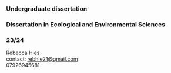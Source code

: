 ### Undergraduate dissertation
### Dissertation in Ecological and Environmental Sciences
### 23/24     
     
     
Rebecca Hies   
contact: rebhie21@gmail.com   
         07926945681
